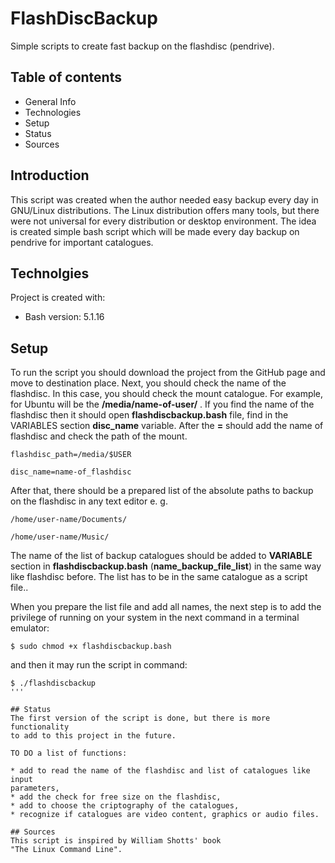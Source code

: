 # FlashDiscBackup
Simple scripts to create fast backup on the flashdisc (pendrive).

## Table of contents
 * General Info
 * Technologies
 * Setup
 * Status
 * Sources

## Introduction
This script was created when the author needed easy backup every day in
GNU/Linux distributions. The Linux distribution offers many tools, but there
were not universal for every distribution or desktop environment. The idea
is created simple bash script which will be made every day backup on pendrive
for important catalogues.

## Technolgies
Project is created with:

* Bash version: 5.1.16

## Setup
To run the script you should download the project from the GitHub page and move to
destination place. Next, you should check the name of the flashdisc. In this
case, you should check the mount catalogue. For example, for Ubuntu will
be the **/media/name-of-user/** . If you find the name of the flashdisc
then it should open **flashdiscbackup.bash** file, find in the VARIABLES
section **disc_name** variable. After the **=** should add the name of
flashdisc and check the path of the mount.

```
flashdisc_path=/media/$USER

disc_name=name-of_flashdisc
```

After that, there should be a prepared list of the absolute paths to backup on
the flashdisc in any text editor e. g.

```
/home/user-name/Documents/

/home/user-name/Music/
```

The name of the list of backup catalogues should be added to **VARIABLE**
section in **flashdiscbackup.bash** (**name_backup_file_list**) in the same
way like flashdisc before. The list has to be in the same catalogue as a script file..

When you prepare the list file and add all names, the next step is to add
the privilege of running on your system in the next command in a terminal 
emulator:

```
$ sudo chmod +x flashdiscbackup.bash
```
and then it may run the script in command:

```
$ ./flashdiscbackup
'''

## Status
The first version of the script is done, but there is more functionality
to add to this project in the future.

TO DO a list of functions:

* add to read the name of the flashdisc and list of catalogues like input
parameters,
* add the check for free size on the flashdisc,
* add to choose the criptography of the catalogues,
* recognize if catalogues are video content, graphics or audio files.

## Sources
This script is inspired by William Shotts' book 
"The Linux Command Line".
